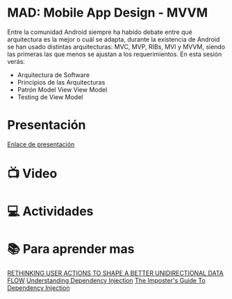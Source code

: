 # MAD: Mobile App Design - MVVM

Entre la comunidad Android siempre ha habido debate entre qué arquitectura es la mejor o cuál se adapta, durante la existencia de Android se han usado distintas arquitecturas: MVC, MVP, RIBs, MVI y MVVM, siendo las primeras las que menos se ajustan a los requerimientos. En esta sesión verás:

- Arquitectura de Software
- Principios de las Arquitecturas
- Patrón Model View View Model
- Testing de View Model

# Presentación

[Enlace de presentación](https://docs.google.com/presentation/d/1TwsCx4vvgODKWQcAPmV7_E_z2A5kA5VYm_sOFVXhBcw/edit?usp=sharing)

# :tv:  Video

# :computer:  Actividades 

# :books: Para aprender mas 


[RETHINKING USER ACTIONS TO SHAPE A BETTER UNIDIRECTIONAL DATA FLOW](https://www.droidcon.com/2022/05/04/rethinking-user-actions-to-shape-a-better-unidirectional-data-flow/#:~:text=Unidirectional%20Data%20Flow%20exposes%20the,new%20UI%20state%20is%20produced.)
[Understanding Dependency Injection](https://www.codeguru.com/dotnet/understanding-dependency-injection/)
[The Imposter's Guide To Dependency Injection](https://dev.to/adammc331/the-imposters-guide-to-dependency-injection-1eak)
